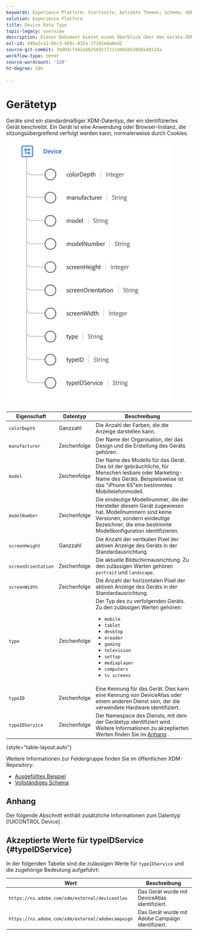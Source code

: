 ```yaml
---
keywords: Experience Platform; Startseite; beliebte Themen; Schema; XDM; Felder; Schemas; Schemas; Gerät; Datentyp; Datentyp; Datentyp;
solution: Experience Platform
title: Device Data Type
topic-legacy: overview
description: Dieses Dokument bietet einen Überblick über den Geräte-XDM-Datentyp.
exl-id: 049a2ca1-6bc3-4b9c-832a-77102e8a0ed2
source-git-commit: 39d04cf482e862569277211d465bb2060a49224a
workflow-type: tm+mt
source-wordcount: '329'
ht-degree: 18%

---
```


#  Gerätetyp

 Geräte sind ein standardmäßiger XDM-Datentyp, der ein identifiziertes Gerät beschreibt. Ein Gerät ist eine Anwendung oder Browser-Instanz, die sitzungsübergreifend verfolgt werden kann, normalerweise durch Cookies.

<img src="../images/data-types/device.png" width="450" /><br />

| Eigenschaft | Datentyp | Beschreibung |
| --- | --- | --- |
| `colorDepth` | Ganzzahl | Die Anzahl der Farben, die die Anzeige darstellen kann. |
| `manufacturer` | Zeichenfolge | Der Name der Organisation, der das Design und die Erstellung des Geräts gehören. |
| `model` | Zeichenfolge | Der Name des Modells für das Gerät. Dies ist der gebräuchliche, für Menschen lesbare oder Marketing-Name des Geräts. Beispielsweise ist das &quot;iPhone 6S&quot;ein bestimmtes Mobiltelefonmodell. |
| `modelNumber` | Zeichenfolge | Die eindeutige Modellnummer, die der Hersteller diesem Gerät zugewiesen hat. Modellnummern sind keine Versionen, sondern eindeutige Bezeichner, die eine bestimmte Modellkonfiguration identifizieren. |
| `screenHeight` | Ganzzahl | Die Anzahl der vertikalen Pixel der aktiven Anzeige des Geräts in der Standardausrichtung. |
| `screenOrientation` | Zeichenfolge | Die aktuelle Bildschirmausrichtung. Zu den zulässigen Werten gehören `portrait` und `landscape`. |
| `screenWidth` | Zeichenfolge | Die Anzahl der horizontalen Pixel der aktiven Anzeige des Geräts in der Standardausrichtung. |
| `type` | Zeichenfolge | Der Typ des zu verfolgenden Geräts. Zu den zulässigen Werten gehören: <ul><li>`mobile`</li><li>`tablet`</li><li>`desktop`</li><li>`ereader`</li><li>`gaming`</li><li>`television`</li><li>`settop`</li><li>`mediaplayer`</li><li>`computers`</li><li>`tv screens`</li></ul> |
| `typeID` | Zeichenfolge | Eine Kennung für das Gerät. Dies kann eine Kennung von DeviceAtlas oder einem anderen Dienst sein, der die verwendete Hardware identifiziert. |
| `typeIDService` | Zeichenfolge | Der Namespace des Diensts, mit dem der Gerätetyp identifiziert wird. Weitere Informationen zu akzeptierten Werten finden Sie im [Anhang](#typeIDService) . |

{style=&quot;table-layout:auto&quot;}

Weitere Informationen zur Feldergruppe finden Sie im öffentlichen XDM-Repository:

* [Ausgefülltes Beispiel](https://github.com/adobe/xdm/blob/master/components/datatypes/device.example.1.json)
* [Vollständiges Schema](https://github.com/adobe/xdm/blob/master/components/datatypes/device.schema.json)

## Anhang

Der folgende Abschnitt enthält zusätzliche Informationen zum Datentyp [!UICONTROL Device] .

## Akzeptierte Werte für typeIDService {#typeIDService}

In der folgenden Tabelle sind die zulässigen Werte für `typeIDService` und die zugehörige Bedeutung aufgeführt:

| Wert | Beschreibung |
| --- | --- |
| `https://ns.adobe.com/xdm/external/deviceatlas` | Das Gerät wurde mit DeviceAtlas identifiziert. |
| `https://ns.adobe.com/xdm/external/adobecampaign` | Das Gerät wurde mit Adobe Campaign identifiziert. |
